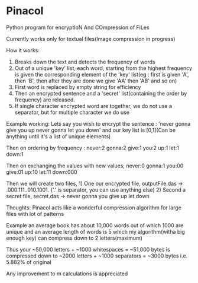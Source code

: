 # Pinacol
Python program for encryptIoN And COmpression of FiLes

Currently works only for textual files(Image compression in progress)

How it works:
  1) Breaks down the text and detects the frequency of words
  2) Out of a unique 'key' list, each word, starting from the highest frequency is given the corresponding element of the 'key' list(eg : first is given 'A', then 'B', then after they are done we give 'AA' then 'AB' and so on)
  3) First word is replaced by empty string for efficiency
  4) Then an encrypted sentence and a 'secret' list(containing the order by frequency) are released.
  5) If single character encrypted word are together, we do not use a separator, but for multiple character we do use

Example working:
 Lets say you wish to encrypt the sentence : 'never gonna give you up never gonna let you down'
 and our key list is [0,1](Can be anything until it's a list of unique elements)
 
 Then on ordering by frequency : never:2 
 				 gonna:2 
				 give:1 
				 you:2 
				 up:1 
				 let:1 
				 down:1

 Then on exchanging the values with new values;
 		    never:0 
 		    gonna:1
		    you:00
		    give:01
		    up:10
		    let:11
		    down:000

Then we will create two files,
	1) One our encrypted file, outputFile.das -> .000.111..010.1001. ('.' is separator, you can use anything else)
	2) Second a secret file, secret.das -> never gonna you give up let down

Thoughts:
Pinacol acts like a wonderful compression algorithm for large files with lot of patterns

Example an average book has about 10,000 words out of which 1000 are unique and an average length of words is 5 which 
my algorithm(witha big enough key) can compress down to 2 letters(maximum)

Thus your ~50,000 letters + ~1000 whitespaces = ~51,000 bytes
is compressed down to ~2000 letters + ~1000 separators = ~3000 bytes i.e. 5.882% of original

Any improvement to m calculations is appreciated
